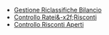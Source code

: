 - [Gestione Riclassifiche Bilancio](Sorgenti/MB/DOC_OGG/P_C5NOWB0)
- [Controllo Ratei&-x2f;Risconti](Sorgenti/MB/DOC_SCH/C5E010_COM)
- [Controllo Risconti Aperti](Sorgenti/MB/DOC_SCH/C5E010_RIS)
